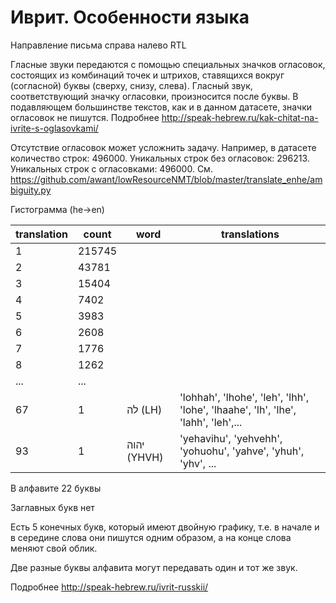 # Иврит. Особенности языка 
Направление письма справа налево RTL

Гласные звуки передаются с помощью специальных значков огласовок, состоящих из комбинаций точек и штрихов, ставящихся вокруг (согласной) буквы (сверху, снизу, слева). Гласный звук, соответствующий значку огласовки, произносится после буквы. В подавляющем большинстве текстов, как и в данном датасете, значки огласовок не пишутся. Подробнее http://speak-hebrew.ru/kak-chitat-na-ivrite-s-oglasovkami/

Отсутствие огласовок может усложнить задачу. Например, в датасете количество строк: 496000.
Уникальных строк без огласовок: 296213.
Уникальных строк с огласовками: 496000.
См. https://github.com/awant/lowResourceNMT/blob/master/translate_enhe/ambiguity.py

Гистограмма (he->en)

| translation | count  | word | translations                                                                      |
|-------------|--------|------|-----------------------------------------------------------------------------------|
| 1           | 215745 |      |                                                                                   |
| 2           | 43781  |      |                                                                                   |
| 3           | 15404  |      |                                                                                   |
| 4           | 7402   |      |                                                                                   |
| 5           | 3983   |      |                                                                                   |
| 6           | 2608   |      |                                                                                   |
| 7           | 1776   |      |                                                                                   |
| 8           | 1262   |      |                                                                                   |
| ...         | ...    |      |                                                                                   |
| 67          | 1      | לה (LH)    | 'lohhah', 'lhohe', 'leh', 'lhh', 'lohe', 'lhaahe', 'lh', 'lhe', 'lahh', 'leh',... |
| 93          | 1      | יהוה (YHVH) | 'yehavihu', 'yehvehh', 'yohuohu', 'yahve', 'yhuh', 'yhv', ...                     |


В алфавите 22 буквы 

Заглавных букв нет

Есть 5 конечных букв, который имеют двойную графику, т.е. в начале и в середине слова они пишутся одним образом, а на конце слова меняют свой облик.

Две разные буквы алфавита могут передавать один и тот же звук.

Подробнее http://speak-hebrew.ru/ivrit-russkii/
